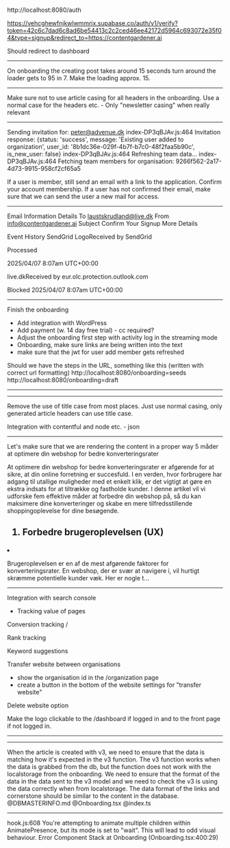 http://localhost:8080/auth


https://vehcghewfnjkwlwmmrix.supabase.co/auth/v1/verify?token=42c6c7dad6c8ad6be54413c2c2ced46ee42172d5964c693072e35f04&type=signup&redirect_to=https://contentgardener.ai

Should redirect to dashboard

---

On onboarding the creating post takes around 15 seconds turn around
the loader gets to 95 in 7. Make the loading approx. 15.


---

Make sure not to use article casing for all headers in the onboarding. Use a normal case for the headers etc. - Only "newsletter casing" when really relevant

---


Sending invitation for: peter@advenue.dk
index-DP3qBJAv.js:464 Invitation response: {status: 'success', message: 'Existing user added to organization', user_id: '8b1dc36e-029f-4b7f-b7c0-48f2faa5b90c', is_new_user: false}
index-DP3qBJAv.js:464 Refreshing team data...
index-DP3qBJAv.js:464 Fetching team members for organisation: 9266f562-2a17-4d73-9915-958cf2cf65a5

If a user is member, still send an email with a link to the application. 
Confirm your account membership. 
If a user has not confirmed their email, make sure that we can send the user a new mail for access. 

---

Email Information
Details
To	laustskrudland@live.dk
From	info@contentgardener.ai
Subject	Confirm Your Signup
More Details

Event History
SendGrid LogoReceived by SendGrid

 Processed

2025/04/07 8:07am UTC+00:00

live.dkReceived by eur.olc.protection.outlook.com

 Blocked
2025/04/07 8:07am UTC+00:00

---

Finish the onboarding
- Add integration with WordPress
- Add payment (w. 14 day free trial) - cc required?
- Adjust the onboarding first step with activity log in the streaming mode
- Onboarding, make sure links are being written into the text
- make sure that the jwt for user add member gets refreshed

Should we have the steps in the URL, something like this (written with correct url formatting)
http://localhost:8080/onboarding=seeds
http://localhost:8080/onboarding=draft

---

---

Remove the use of title case from most places. Just use normal casing, only generated article headers can use title case.

Integration with contentful and node etc. - json

---

Let's make sure that we are rendering the content in a proper way 5 måder at optimere din webshop for bedre konverteringsrater
<p><p>At optimere din webshop for bedre konverteringsrater er afgørende for at sikre, at din online forretning er succesfuld. I en verden, hvor forbrugere har adgang til utallige muligheder med et enkelt klik, er det vigtigt at gøre en ekstra indsats for at tiltrække og fastholde kunder. I denne artikel vil vi udforske fem effektive måder at forbedre din webshop på, så du kan maksimere dine konverteringer og skabe en mere tilfredsstillende shoppingoplevelse for dine besøgende.</p>

<p>

<h2><ol><li>Forbedre brugeroplevelsen (UX)</h2></li><li><p>Brugeroplevelsen er en af de mest afgørende faktorer for konverteringsrater. En webshop, der er svær at navigere i, vil hurtigt skræmme potentielle kunder væk. Her er nogle t...

---

Integration with search console
- Tracking value of pages

Conversion tracking / 

Rank tracking

Keyword suggestions

Transfer website between organisations
- show the organisation id in the /organization page
- create a button in the bottom of the website settings for "transfer website" 

Delete website option

Make the logo clickable to the /dashboard if logged in and to the front page if not logged in. 

---


---

When the article is created with v3, we need to ensure that the data is matching how it's expected in the v3 function. The v3 function works when the data is grabbed from the db, but the function does not work with the localstorage from the onboarding. 
We need to ensure that the format of the data in the data sent to the v3 model and we need to check the v3 is using the data correctly when from localstorage. 
The data format of the links and cornerstone should be similar to the content in the database. @DBMASTERINFO.md @Onboarding.tsx @index.ts 

---

hook.js:608 You're attempting to animate multiple children within AnimatePresence, but its mode is set to "wait". This will lead to odd visual behaviour. Error Component Stack
    at Onboarding (Onboarding.tsx:400:29)
